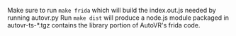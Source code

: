 Make sure to run `make frida` which will build the index.out.js needed by running autovr.py
Run `make dist` will produce a node.js module packaged in autovr-ts-*.tgz contains the library portion of AutoVR's frida code.
